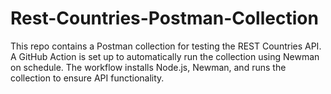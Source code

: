 # Rest-Countries-Postman-Collection
This repo contains a Postman collection for testing the REST Countries API. A GitHub Action is set up to automatically run the collection using Newman on schedule. The workflow installs Node.js, Newman, and runs the collection to ensure API functionality.
